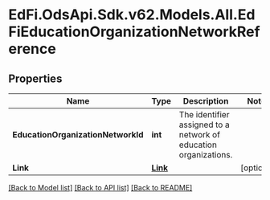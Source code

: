 # EdFi.OdsApi.Sdk.v62.Models.All.EdFiEducationOrganizationNetworkReference

## Properties

Name | Type | Description | Notes
------------ | ------------- | ------------- | -------------
**EducationOrganizationNetworkId** | **int** | The identifier assigned to a network of education organizations. | 
**Link** | [**Link**](Link.md) |  | [optional] 

[[Back to Model list]](../README.md#documentation-for-models) [[Back to API list]](../README.md#documentation-for-api-endpoints) [[Back to README]](../README.md)

